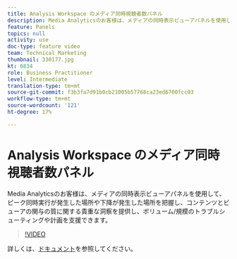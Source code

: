 ```yaml
---
title: Analysis Workspace のメディア同時視聴者数パネル
description: Media Analyticsのお客様は、メディアの同時表示ビューアパネルを使用して、ピーク同時実行が発生した場所や下降が発生した場所を把握し、コンテンツとビューアの関与の質に関する貴重な洞察を提供し、ボリューム/規模のトラブルシューティングや計画を支援できます。
feature: Panels
topics: null
activity: use
doc-type: feature video
team: Technical Marketing
thumbnail: 330177.jpg
kt: 6834
role: Business Practitioner
level: Intermediate
translation-type: tm+mt
source-git-commit: f3b3fa7d91b0cb21005b57768ca23ed6700fcc03
workflow-type: tm+mt
source-wordcount: '121'
ht-degree: 17%

---
```



# Analysis Workspace のメディア同時視聴者数パネル

Media Analyticsのお客様は、メディアの同時表示ビューアパネルを使用して、ピーク同時実行が発生した場所や下降が発生した場所を把握し、コンテンツとビューアの関与の質に関する貴重な洞察を提供し、ボリューム/規模のトラブルシューティングや計画を支援できます。

>[!VIDEO](https://video.tv.adobe.com/v/330177/?quality=12&learn=on)

詳しくは、[ドキュメント](https://experienceleague.adobe.com/docs/analytics/analyze/analysis-workspace/panels/media-concurrent-viewers.html?lang=en#analysis-workspace)を参照してください。
